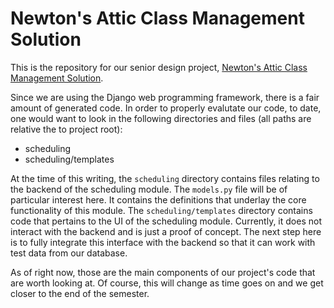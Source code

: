 # Newton's Attic Class Management Solution

This is the repository for our senior design project, [Newton's Attic Class Management Solution](https://cs499classmgmtsln.wordpress.com/). 

Since we are using the Django web programming framework, there is a fair amount of generated code. In order to properly evalutate our code, to date, one would want to look in the following directories and files (all paths are relative the to project root):

  * scheduling
  * scheduling/templates

At the time of this writing, the `scheduling` directory contains files relating to the backend of the scheduling module. The `models.py` file will be of particular interest here. It contains the definitions that underlay the core functionality of this module. The `scheduling/templates` directory contains code that pertains to the UI of the scheduling module. Currently, it does not interact with the backend and is just a proof of concept. The next step here is to fully integrate this interface with the backend so that it can work with test data from our database.

As of right now, those are the main components of our project's code that are worth looking at. Of course, this will change as time goes on and we get closer to the end of the semester.
